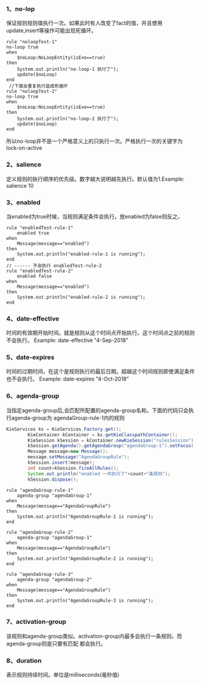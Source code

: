### 1、no-lop
保证规则规则值执行一次。如果此时有人改变了fact的值，并且使用update,insert等操作可能出现死循环。
```drl
rule "noloopTest-1"
no-loop true
when
    $noLoop:NoLoopEntity(isExe==true)
then
    System.out.println("no-loop-1 执行了");
    update($noLoop)
end
 //下面会重复执行造成死循环
rule "noloopTest-2"
no-loop true
when
    $noLoop:NoLoopEntity(isExe==true)
then
    System.out.println("no-loop-2 执行了");
    update($noLoop)
end
```
所以no-loop并不是一个严格意义上的只执行一次。严格执行一次的关键字为lock-on-active

### 2、salience
定义规则的执行顺序的优先级。数字越大说明越先执行。默认值为1.Example: salience 10

### 3、enabled
当enabled为true时候，当规则满足条件会执行。放enabled为false则反之。
```drl
rule "enabledTest-rule-1"
    enabled true
when
    Message(message=="enabled")
then
    System.out.println("enabled-rule-1 is running");
end
// ------ 不会执行 enabledTest-rule-2
rule "enabledTest-rule-2"
    enabled false
when
    Message(message=="enabled")
then
    System.out.println("enabled-rule-2 is running");
end
```
### 4、date-effective
时间的有效期开始时间。就是规则从这个时间点开始执行。这个时间点之前的规则不会执行。
Example: date-effective "4-Sep-2018"

### 5、date-expires
时间的过期时间，在这个是规则执行的最后日期。超越这个时间规则即使满足条件也不会执行。
Example: date-expires "4-Oct-2018"

### 6、agenda-group
当指定agenda-group后,会匹配所配置的agenda-group名称。下面的代码只会执行agenda-group为
agendaGroup-rule-1内的规则
```java
KieServices ks = KieServices.Factory.get();
        KieContainer kContainer = ks.getKieClasspathContainer();
        KieSession kSession = kContainer.newKieSession("rulesSession");
        kSession.getAgenda().getAgendaGroup("agendaGroup-1").setFocus();
        Message message=new Message();
        message.setMessage("AgendaGroupRule");
        kSession.insert(message);
        int count=kSession.fireAllRules();
        System.out.println("enabled 一共执行了"+count+"条规则");
        kSession.dispose();
```
```drl
rule "agendaGroup-rule-1"
    agenda-group "agendaGroup-1"
when
    Message(message=="AgendaGroupRule")
then
    System.out.println("AgendaGroupRule-1 is running");
end

rule "agendaGroup-rule-2"
    agenda-group "agendaGroup-1"
when
    Message(message=="AgendaGroupRule")
then
    System.out.println("AgendaGroupRule-2 is running");
end

rule "agendaGroup-rule-3"
    agenda-group "agendaGroup-2"
when
    Message(message=="AgendaGroupRule")
then
    System.out.println("AgendaGroupRule-3 is running");
end
```

### 7、activation-group
该规则和agenda-group类似。activation-group内最多会执行一条规则。而agenda-group则是只要有匹配
都会执行。

### 8、duration
表示规则持续时间。单位是milliseconds(毫秒值)
